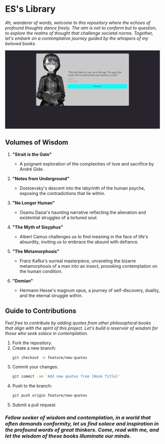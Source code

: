 # ES's Library

*Ah, wanderer of words, welcome to this repository where the echoes of profound thoughts dance freely. The aim is not to conform but to question, to explore the realms of thought that challenge societal norms. Together, let's embark on a contemplative journey guided by the whispers of my beloved books.*

![ES](<Screenshot from 2023-12-22 18-00-41-1.png>)

## Volumes of Wisdom

1. **"Strait is the Gate"**

   - A poignant exploration of the complexities of love and sacrifice by André Gide.

2. **"Notes from Underground"**

   - Dostoevsky's descent into the labyrinth of the human psyche, exposing the contradictions that lie within.

3. **"No Longer Human"**

   - Osamu Dazai's haunting narrative reflecting the alienation and existential struggles of a tortured soul.

4. **"The Myth of Sisyphus"**

   - Albert Camus challenges us to find meaning in the face of life's absurdity, inviting us to embrace the absurd with defiance.

5. **"The Metamorphosis"**

   - Franz Kafka's surreal masterpiece, unraveling the bizarre metamorphosis of a man into an insect, provoking contemplation on the human condition.

6. **"Demian"**
   - Hermann Hesse's magnum opus, a journey of self-discovery, duality, and the eternal struggle within.

## Guide to Contributions

*Feel free to contribute by adding quotes from other philosophical books that align with the spirit of this project. Let's build a reservoir of wisdom for those who seek solace in contemplation.*
1. Fork the repository.
2. Create a new branch: 
    ```bash
    git checkout -b feature/new-quotes
    ```
3. Commit your changes: 
    ```bash
    git commit -am 'Add new quotes from [Book Title]'
    ```
4. Push to the branch: 
    ```bash
    git push origin feature/new-quotes
    ```
5. Submit a pull request.

### *Fellow seeker of wisdom and contemplation, in a world that often demands conformity, let us find solace and inspiration in the profound words of great thinkers. Come, read with me, and let the wisdom of these books illuminate our minds.*